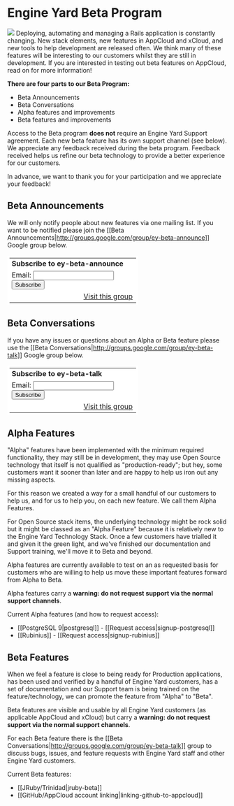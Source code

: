 # Engine Yard Beta Program


<p >
  <img id="beta-logo" src="images/ey-beta-logo.png" >
  Deploying, automating and managing a Rails application is constantly
  changing. New stack elements, new features in AppCloud and xCloud, 
  and new tools to help development are released often. We think many of 
  these features will be interesting to our customers whilst they are still 
  in development.  If you are interested in testing out beta features on
  AppCloud, read on for more information!
</p>

**There are four parts to our Beta Program:**

  * Beta Announcements
  * Beta Conversations
  * Alpha features and improvements
  * Beta features and improvements

Access to the Beta program **does not** require an Engine Yard Support 
agreement. Each new beta feature has its own support channel 
(see below).  We appreciate any feedback received during the beta program.
Feedback received helps us refine our beta technology to provide a better 
experience for our customers.

In advance, we want to thank you for your participation and we appreciate your feedback!

## Beta Announcements

We will only notify people about new features via one mailing list. If you want to be notified please join the [[Beta Announcements|http://groups.google.com/group/ey-beta-announce]] Google group below.

<html>
<table border=0 style="background-color: #fff; padding: 5px; width: 300px;" cellspacing=0>
  <tr><td style="padding-left: 5px">
  <b>Subscribe to ey-beta-announce</b>
  </td></tr>
  <form action="http://groups.google.com/group/ey-beta-announce/boxsubscribe">
  <tr><td style="padding-left: 5px;">
  Email: <input type=text name=email>
  <input type=submit name="sub" value="Subscribe">
  </td></tr>
</form>
<tr><td align=right>
  <a href="http://groups.google.com/group/ey-beta-announce">Visit this group</a>
</td></tr>
</table>
</html>

## Beta Conversations

If you have any issues or questions about an Alpha or Beta feature please use the [[Beta Conversations|http://groups.google.com/group/ey-beta-talk]] Google group below.

<html>
<table border=0 style="background-color: #fff; padding: 5px; width: 300px;" cellspacing=0>
  <tr><td style="padding-left: 5px">
  <b>Subscribe to ey-beta-talk</b>
  </td></tr>
  <form action="http://groups.google.com/group/ey-beta-talk/boxsubscribe">
  <input type=hidden name="hl" value="en">
  <tr><td style="padding-left: 5px;">
  Email: <input type=text name=email>
  <input type=submit name="sub" value="Subscribe">
  </td></tr>
</form>
<tr><td align=right>
  <a href="http://groups.google.com/group/ey-beta-talk?hl=en">Visit this group</a>
</td></tr>
</table>
</html>

## Alpha Features

"Alpha" features have been implemented with the minimum required functionality, they may still be in development, they may use Open Source technology that itself is not qualified as "production-ready"; but hey, some customers want it sooner than later and are happy to help us iron out any missing aspects. 

For this reason we created a way for a small handful of our customers to help us, and for us to help you, on each new feature. We call them Alpha Features.

For Open Source stack items, the underlying technology might be rock solid but it might be classed as an "Alpha Feature" because it is relatively new to the Engine Yard Technology Stack. Once a few customers have trialled it and given it the green light, and we've finished our documentation and Support training, we'll move it to Beta and beyond.

Alpha features are currently available to test on an as requested basis for customers who are willing to help us move these important features forward from Alpha to Beta.

Alpha features carry a **warning: do not request support via the normal support channels**.

Current Alpha features (and how to request access):

* [[PostgreSQL 9|postgresql]] - [[Request access|signup-postgresql]]
* [[Rubinius]] - [[Request access|signup-rubinius]]

## Beta Features

When we feel a feature is close to being ready for Production applications, has been used and verified by a handful of Engine Yard customers, has a set of documentation and our Support team is being trained on the feature/technology, we can promote the feature from "Alpha" to "Beta".

Beta features are visible and usable by all Engine Yard customers (as applicable AppCloud and xCloud) but carry a **warning: do not request support via the normal support channels**. 

For each Beta feature there is the [[Beta Conversations|http://groups.google.com/group/ey-beta-talk]] group to discuss bugs, issues, and feature requests with Engine Yard staff and other Engine Yard customers.

Current Beta features:

  * [[JRuby/Trinidad|jruby-beta]]  
  * [[GitHub/AppCloud account linking|linking-github-to-appcloud]]
